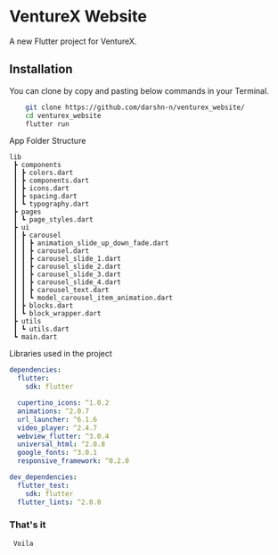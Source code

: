 # VentureX Website

A new Flutter project for VentureX.

## Installation

You can clone by copy and pasting below commands in your Terminal.

```bash
    git clone https://github.com/darshn-n/venturex_website/
    cd venturex_website
    flutter run
```

App Folder Structure

```
lib
 ┣ components
 ┃ ┣ colors.dart
 ┃ ┣ components.dart
 ┃ ┣ icons.dart
 ┃ ┣ spacing.dart
 ┃ ┗ typography.dart
 ┣ pages
 ┃ ┗ page_styles.dart
 ┣ ui
 ┃ ┣ carousel
 ┃ ┃ ┣ animation_slide_up_down_fade.dart
 ┃ ┃ ┣ carousel.dart
 ┃ ┃ ┣ carousel_slide_1.dart
 ┃ ┃ ┣ carousel_slide_2.dart
 ┃ ┃ ┣ carousel_slide_3.dart
 ┃ ┃ ┣ carousel_slide_4.dart
 ┃ ┃ ┣ carousel_text.dart
 ┃ ┃ ┗ model_carousel_item_animation.dart
 ┃ ┣ blocks.dart
 ┃ ┗ block_wrapper.dart
 ┣ utils
 ┃ ┗ utils.dart
 ┗ main.dart
```

Libraries used in the project

```yaml
dependencies:
  flutter:
    sdk: flutter

  cupertino_icons: ^1.0.2
  animations: ^2.0.7
  url_launcher: ^6.1.6
  video_player: ^2.4.7
  webview_flutter: ^3.0.4
  universal_html: ^2.0.8
  google_fonts: ^3.0.1
  responsive_framework: ^0.2.0

dev_dependencies:
  flutter_test:
    sdk: flutter
  flutter_lints: ^2.0.0
```

### That's it

```
 Voila
```
